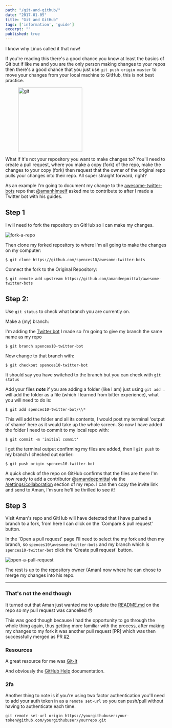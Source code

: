 ```yaml
---
path: "/git-and-github/"
date: "2017-01-05"
title: "Git and GitHub"
tags: ['information', 'guide']
excerpt: ""
published: true
---
```


I know why Linus called it that now!

If you're reading this there's a good chance you know at least the basics of Git
but if like me and you are the only person making changes to your repos then
there's a good chance that you just use `git push origin master` to move your
changes from your local machine to GitHub, this is not best practice.

<figure class="floatRight">
	<img style="height: 200px;" src="/articles/2017-01-05-git-and-github/git-logo.jpg" alt="git">
	<!--<figcaption></figcaption>-->
</figure>

What if it's not your repository you want to make changes to? You'll need to
create a pull request, where you make a copy (fork) of the repo, make the
changes to your copy (fork) then request that the owner of the original repo
pulls your changes into their repo. All super straight forward, right?

As an example I'm going to document my change to the
[awesome-twitter-bots](https://github.com/spences10/awesome-twitter-bots) repo
that [@amanhimself](https://twitter.com/amanhimself) asked me to contribute to
after I made a Twitter bot with his guides.

## Step 1

I will need to fork the repository on GitHub so I can make my changes.

![fork-a-repo](/articles/2017-01-05-git-and-github/fork-a-repo.png)

Then clone my forked repository to where I'm all going to make the changes on my
computer:

```
$ git clone https://github.com/spences10/awesome-twitter-bots
```

Connect the fork to the Original Repository:

```
$ git remote add upstream https://github.com/amandeepmittal/awesome-twitter-bots
```

## Step 2:

Use `git status` to check what branch you are currently on.

Make a (my) branch:

I'm adding the
[Twitter bot](https://spences10.github.io/2017/01/04/twitter-mctwitbot.html) I
made so I'm going to give my branch the same name as my repo

```
$ git branch spences10-twitter-bot
```

Now change to that branch with:

```
$ git checkout spences10-twitter-bot
```

It should say you have switched to the branch but you can check with
`git status`

Add your files **_note_** if you are adding a folder (like I am) just using
`git add .` will add the folder as a file (which I learned from bitter
experience), what you will need to do is:

```
$ git add spences10-twitter-bot/\\*
```

This will add the folder and all its contents, I would post my terminal 'output
of shame' here as it would take up the whole screen. So now I have added the
folder I need to commit to my local repo with:

```
$ git commit -m 'initial commit'
```

I get the terminal output confirming my files are added, then I `git push` to my
branch I checked out earlier:

```
$ git push origin spences10-twitter-bot
```

A quick check of the repo on GitHub confirms that the files are there I'm now
ready to add a contributor [@amandeepmittal](https://github.com/amandeepmittal)
via the
[/settings/collaboration](https://github.com/spences10/awesome-twitter-bots/settings/collaboration)
section of my repo. I can then copy the invite link and send to Aman, I'm sure
he'll be thrilled to see it!

## Step 3

Visit Aman's repo and GitHub will have detected that I have pushed a branch to a
fork, from here I can click on the 'Compare & pull request' button.

In the 'Open a pull request' page I'll need to select the my fork and then my
branch, so `spences10\awesome-twitter-bots` and my branch which is
`spences10-twitter-bot` click the 'Create pull request' button.

![open-a-pull-request](/articles/2017-01-05-git-and-github/open-a-pull-request.png)

The rest is up to the repository owner (Aman) now where he can chose to merge my
changes into his repo.

---

### That's not the end though

It turned out that Aman just wanted me to update the
[README.md](https://github.com/amandeepmittal/awesome-twitter-bots/blob/master/README.md)
on the repo so my pull request was cancelled :flushed:

This was good though because I had the opportunity to go through the whole thing
again, thus getting more familiar with the process, after making my changes to
my fork it was another pull request [PR] which was then successfully merged as
PR [#2](https://github.com/amandeepmittal/awesome-twitter-bots/pull/2)

### Resources

A great resource for me was [Git-It](http://jlord.us/git-it/index.html)

And obviously the [GitHub Help](https://help.github.com/) documentation.

### 2fa

Another thing to note is if you're using two factor authentication you'll need
to add your auth token in as a `remote set-url` so you can push/pull without
having to authenticate each time.

`git remote set-url origin https://yourgithubuser:your-token@github.com/yourgithubuser/yourrepo.git`
